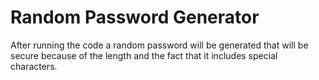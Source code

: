 # Random Password Generator

After running the code a random password will be generated that will be secure because of the length and the fact that it includes
special characters.
